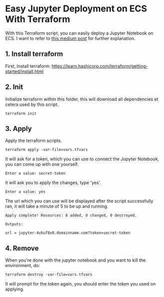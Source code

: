 # Easy Jupyter Deployment on ECS With Terraform
With this Terraform script, you can easily deploy a Jupyter Notebook on ECS. I want to refer to [this medium post](https://medium.com/@stephanschrijver/spinning-up-jupyter-notebooks-as-ecs-service-in-aws-with-terraform-805ac111d74b) for further explanation.   

## 1. Install terraform
First, install terraform: https://learn.hashicorp.com/terraform/getting-started/install.html

## 2. Init

Initialize terraform within this folder, this will download all dependencies et cetera used by this script.

```
terraform init
```

## 3. Apply
Apply the terraform scripts.

```
terraform apply -var-file=vars.tfvars
```

It will ask for a token, which you can use to connect the Jupyter Notebook, you can come up with one yourself.

```
Enter a value: secret-token
```
  
It will ask you to apply the changes, type 'yes'.

```
Enter a value: yes
```

The url which you can use will be displayed after the script successfully ran, it will take a minute of 5 to be up and running.


```
Apply complete! Resources: 8 added, 0 changed, 0 destroyed.

Outputs:

url = jupyter-4vkuf8x0.domainname.com?token=secret-token
```


## 4. Remove
When you're done with the jupyter notebook and you want to kill the environment, do:

```
terraform destroy -var-file=vars.tfvars
```

It will prompt for the token again, you should enter the token you used on applying.

